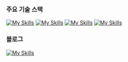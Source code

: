 ### 주요 기술 스택

[![My Skills](https://skillicons.dev/icons?i=spring&theme=light)]()
[![My Skills](https://skillicons.dev/icons?i=react&theme=light)]()
[![My Skills](https://skillicons.dev/icons?i=aws&theme=light)](https://blog.diligentp.com/AWS/AWS)
[![My Skills](https://skillicons.dev/icons?i=docker&theme=light)]()

### 블로그
[![My Skills](https://skillicons.dev/icons?i=obsidian&theme=dark)](https://blog.diligentp.com/)
